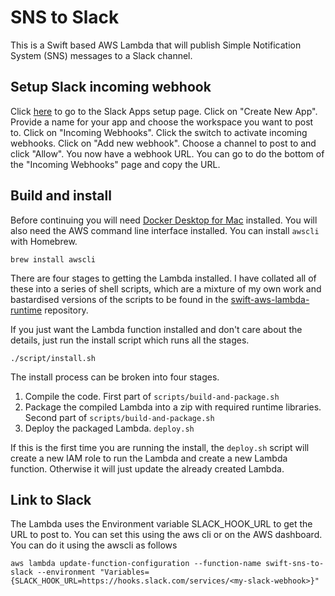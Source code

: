 # SNS to Slack

This is a Swift based AWS Lambda that will publish Simple Notification System (SNS) messages to a Slack channel.

## Setup Slack incoming webhook

Click [here](https://api.slack.com/apps) to go to the Slack Apps setup page. Click on "Create New App". Provide a name for your app and choose the workspace you want to post to. Click on "Incoming Webhooks". Click the switch to activate incoming webhooks. Click on "Add new webhook". Choose a channel to post to and click "Allow". You now have a webhook URL. You can go to do the bottom of the "Incoming Webhooks" page and copy the URL.

## Build and install

Before continuing you will need [Docker Desktop for Mac](https://docs.docker.com/docker-for-mac/install/) installed. You will also need the AWS command line interface installed. You can install `awscli` with Homebrew.
```
brew install awscli
```

There are four stages to getting the Lambda installed. I have collated all of these into a series of shell scripts, which are a mixture of my own work and bastardised versions of the scripts to be found in the [swift-aws-lambda-runtime](https://github.com/swift-server/swift-aws-lambda-runtime/tree/master/Examples/LambdaFunctions/scripts) repository.

If you just want the Lambda function installed and don't care about the details, just run the install script which runs all the stages.
```
./script/install.sh
```
The install process can be broken into four stages.
1) Compile the code. First part of `scripts/build-and-package.sh`
2) Package the compiled Lambda into a zip with required runtime libraries. Second part of `scripts/build-and-package.sh`
3) Deploy the packaged Lambda. `deploy.sh`

If this is the first time you are running the install, the `deploy.sh` script will create a new IAM role to run the Lambda and create a new Lambda function. Otherwise it will just update the already created Lambda.

## Link to Slack

The Lambda uses the Environment variable SLACK_HOOK_URL to get the URL to post to. You can set this using the aws cli or on the AWS dashboard. You can do it using the awscli as follows
```
aws lambda update-function-configuration --function-name swift-sns-to-slack --environment "Variables={SLACK_HOOK_URL=https://hooks.slack.com/services/<my-slack-webhook>}"
```

